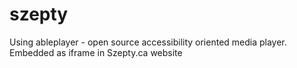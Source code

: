 # szepty
Using ableplayer -  open source accessibility oriented media player.  Embedded as iframe in Szepty.ca website

